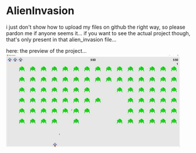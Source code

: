# AlienInvasion
i just don't show how to upload my files on github the right way,
so please pardon me if anyone seems it...
if you  want to see the actual project though,
that's only present in that alien_invasion file...

here: the preview of the project...
<img src="OIP.jfif">
